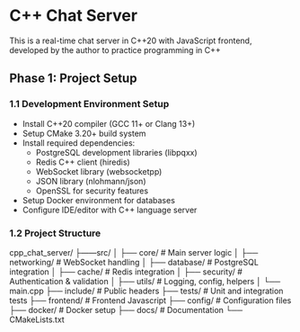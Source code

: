 # C++ Chat Server
This is a real-time chat server in C++20 with JavaScript frontend, developed by the author to practice programming in C++

## Phase 1: Project Setup

### 1.1 Development Environment Setup
- Install C++20 compiler (GCC 11+ or Clang 13+)
- Setup CMake 3.20+ build system
- Install required dependencies:
  - PostgreSQL development libraries (libpqxx)
  - Redis C++ client (hiredis)
  - WebSocket library (websocketpp)
  - JSON library (nlohmann/json)
  - OpenSSL for security features
- Setup Docker environment for databases
- Configure IDE/editor with C++ language server

### 1.2 Project Structure
cpp_chat_server/
├——src/
│   ├── core/           # Main server logic
│   ├── networking/     # WebSocket handling
│   ├── database/       # PostgreSQL integration
│   ├── cache/          # Redis integration
│   ├── security/       # Authentication & validation
│   ├── utils/          # Logging, config, helpers
│   └── main.cpp
├── include/            # Public headers
├── tests/             # Unit and integration tests
├── frontend/          # Frontend Javascript
├── config/            # Configuration files
├── docker/            # Docker setup
├── docs/              # Documentation
└── CMakeLists.txt